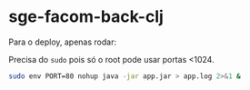 # sge-facom-back-clj

Para o deploy, apenas rodar:

Precisa do `sudo` pois só o root pode usar portas <1024.

```bash
sudo env PORT=80 nohup java -jar app.jar > app.log 2>&1 &
```
